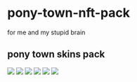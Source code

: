 # pony-town-nft-pack
for me and my stupid brain

## pony town skins pack
![](https://github.com/UrodEngine/pt-nft/blob/main/pony-nft/pos-main-bench/Gloss%20and%20Aberration/pony-town-Gloss%20and%20Aberration%200x00-trot-blinking-padded-4x.gif)
![](https://github.com/UrodEngine/pt-nft/blob/main/pony-nft/pos-tree-top-left/pack%201/pony-town-Njaro-trot-blinking-padded-4x.gif)
![](https://github.com/UrodEngine/pt-nft/blob/main/pony-nft/pos-main-bench/pack%201/pony-town-Saul%20Goodman-trot-blinking-padded-4x.gif)
![](https://github.com/UrodEngine/pt-nft/blob/main/pony-nft/pos-main-bench/pack%201/pony-town-Sands%20Of%20Tide-trot-blinking-padded-4x%20(1).gif)
![](https://github.com/UrodEngine/pt-nft/blob/main/pony-nft/pos-main-bench/Last%20Days/pony-town-Last%20days%201-trot-blinking-padded-4x.gif)
![](https://github.com/UrodEngine/pt-nft/blob/main/pony-nft/pos-main-bench/pack%203/pony-town-Charlotte%200x02-trot-blinking-padded-4x.gif)
